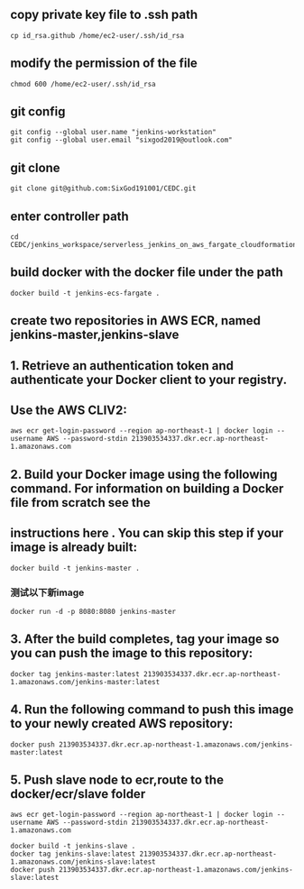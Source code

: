## copy private key file to .ssh path
```
cp id_rsa.github /home/ec2-user/.ssh/id_rsa
```
## modify the permission of the file
```
chmod 600 /home/ec2-user/.ssh/id_rsa
```
## git config
```
git config --global user.name "jenkins-workstation"
git config --global user.email "sixgod2019@outlook.com"
```
## git clone 
```
git clone git@github.com:SixGod191001/CEDC.git
```
## enter controller path
```
cd CEDC/jenkins_workspace/serverless_jenkins_on_aws_fargate_cloudformation/docker/ecr/controller
```
## build docker with the docker file under the path
```
docker build -t jenkins-ecs-fargate .
```
## create two repositories in AWS ECR, named jenkins-master,jenkins-slave
## 1. Retrieve an authentication token and authenticate your Docker client to your registry.
##    Use the AWS CLIV2:
```
aws ecr get-login-password --region ap-northeast-1 | docker login --username AWS --password-stdin 213903534337.dkr.ecr.ap-northeast-1.amazonaws.com
```

## 2. Build your Docker image using the following command. For information on building a Docker file from scratch see the
##   instructions here . You can skip this step if your image is already built:
```
docker build -t jenkins-master .
```
### 测试以下新image
```
docker run -d -p 8080:8080 jenkins-master
```
## 3. After the build completes, tag your image so you can push the image to this repository:
```   
docker tag jenkins-master:latest 213903534337.dkr.ecr.ap-northeast-1.amazonaws.com/jenkins-master:latest
```

## 4. Run the following command to push this image to your newly created AWS repository:
```
docker push 213903534337.dkr.ecr.ap-northeast-1.amazonaws.com/jenkins-master:latest
```

## 5. Push slave node to ecr,route to the docker/ecr/slave folder
```
aws ecr get-login-password --region ap-northeast-1 | docker login --username AWS --password-stdin 213903534337.dkr.ecr.ap-northeast-1.amazonaws.com

docker build -t jenkins-slave .
docker tag jenkins-slave:latest 213903534337.dkr.ecr.ap-northeast-1.amazonaws.com/jenkins-slave:latest
docker push 213903534337.dkr.ecr.ap-northeast-1.amazonaws.com/jenkins-slave:latest

```